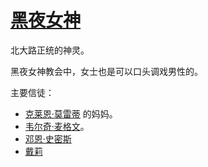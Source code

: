 # [黑夜女神](../神明/黑夜女神.md)

北大路正统的神灵。

黑夜女神教会中，女士也是可以口头调戏男性的。

主要信徒：
+ [克莱恩·莫雷蒂](../人物/克莱恩·莫雷蒂.md) 的妈妈。
+ [韦尔奇·麦格文](../龙套/韦尔奇·麦格文.md)。
+ [邓恩·史密斯](../人物/邓恩·史密斯.md)
+ [戴莉](../人物/戴莉.md)
